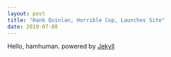 ```yaml
---
layout: post
title: "Hank Quinlan, Horrible Cop, Launches Site"
date: 2019-07-08
---
```

Hello, hamhuman.
powered by [Jekyll](http://jekyllrb.com)
